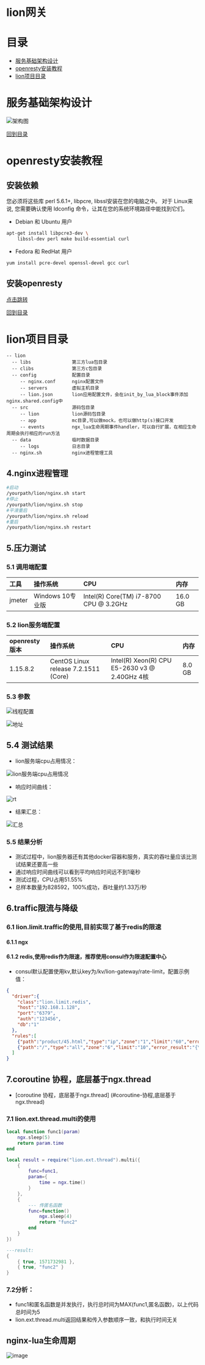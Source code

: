 # lion网关

目录
====

* [服务基础架构设计](#服务基础架构设计)
* [openresty安装教程](#openresty安装教程)
* [lion项目目录](#lion项目目录)

服务基础架构设计
================

![架构图](https://github.com/swoole-boot/swoole-boot/blob/master/swoole-boot-micro-server.png?raw=true)

[回到目录](#目录)

openresty安装教程
================

## 安装依赖

您必须将这些库 perl 5.6.1+, libpcre, libssl安装在您的电脑之中。 对于 Linux来说, 您需要确认使用 ldconfig 命令，让其在您的系统环境路径中能找到它们。

* Debian 和 Ubuntu 用户

```bash
apt-get install libpcre3-dev \
    libssl-dev perl make build-essential curl
```

* Fedora 和 RedHat 用户

```bash
yum install pcre-devel openssl-devel gcc curl
```

## 安装openresty

[点击跳转](http://openresty.org/cn/linux-packages.html)

[回到目录](#目录)

lion项目目录
============

```
-- lion
  -- libs               第三方lua包目录
  -- clibs              第三方c包目录
  -- config             配置目录
     -- nginx.conf      nginx配置文件
     -- servers         虚拟主机目录
     -- lion.json       lion应用配置文件，会在init_by_lua_block事件添加nginx.shared.config中
  -- src                源码包目录
     -- lion            lion源码包目录
     -- app             mc目录,可以做mock，也可以做http(s)接口开发
     -- events          ngx_lua生命周期事件handler，可以自行扩展，在相应生命周期会执行相应的run方法
  -- data               临时数据目录
     -- logs            日志目录
  -- nginx.sh           nginx进程管理工具
```

## 4.nginx进程管理

```bash
#启动
/yourpath/lion/nginx.sh start
#停止
/yourpath/lion/nginx.sh stop
#平滑重启
/yourpath/lion/nginx.sh reload
#重启
/yourpath/lion/nginx.sh restart
```

## 5.压力测试

### 5.1 调用端配置

|工具|操作系统|CPU|内存|
|:--|:--|:--|:--|
|jmeter|Windows 10专业版|Intel(R) Core(TM) i7-8700 CPU @ 3.2GHz|16.0 GB|

### 5.2 lion服务端配置

|openresty版本|操作系统|CPU|内存|
|:------------|:------|:--|:---|
|1.15.8.2|CentOS Linux release 7.2.1511 (Core)|Intel(R) Xeon(R) CPU E5-2630 v3 @ 2.40GHz 4核|8.0 GB|

### 5.3 参数

![线程配置](https://github.com/swoole-boot/lion/blob/master/img/jmeter.png?raw=true)

![地址](https://github.com/swoole-boot/lion/blob/master/img/jmeter-url.png?raw=true)

## 5.4 测试结果

* lion服务端cpu占用情况：

![lion服务端cpu占用情况](https://github.com/swoole-boot/lion/blob/master/img/htop.png?raw=true)

* 响应时间曲线：

![rt](https://github.com/swoole-boot/lion/blob/master/img/rt.png?raw=true)

* 结果汇总：

![汇总](https://github.com/swoole-boot/lion/blob/master/img/census.png?raw=true)

### 5.5 结果分析

* 测试过程中，lion服务器还有其他docker容器和服务，真实的吞吐量应该比测试结果还要高一些
* 通过响应时间曲线可以看到平均响应时间远不到1毫秒
* 测试过程，CPU占用51.55%
* 总样本数量为828592，100%成功，吞吐量约1.33万/秒

## 6.traffic限流与降级

### 6.1 lion.limit.traffic的使用,目前实现了基于redis的限速

#### 6.1.1 ngx

#### 6.1.2 redis,使用redis作为限速，推荐使用consul作为限速配置中心

* consul默认配置使用kv,默认key为/kv/lion-gateway/rate-limit，配置示例值：

```json
{
  "driver":{
  	"class":"lion.limit.redis",
    "host":"192.168.1.128",
    "port":"6379",
    "auth":"123456",
    "db":"1"
  },
  "rules":[
    {"path":"product/45.html","type":"ip","zone":"1","limit":"60","error_status":"200"},
  	{"path":"/","type":"all","zone":"6","limit":"10","error_result":"{\"code\":\"200\",\"data\":\"\",\"msg\":\"晚点再来\"}","error_status":"200"}
  ]
}
```

## 7.coroutine 协程，底层基于ngx.thread 
- [coroutine 协程，底层基于ngx.thread] (#coroutine-协程,底层基于ngx.thread)

### 7.1 lion.ext.thread.multi的使用

```lua
local function func1(param)
    ngx.sleep(5)
    return param.time
end

local result = require("lion.ext.thread").multi({
    {
        func=func1,
        param={
            time = ngx.time()
        }
    },
    {
        --- 传匿名函数
        func=function()
            ngx.sleep(4)
            return "func2"
        end
    }
})

---result:
{
    { true, 1571732981 },
    { true, "func2" }
}
```

### 7.2分析：

* func1和匿名函数是并发执行，执行总时间为MAX(func1,匿名函数)，以上代码总时间为5
* lion.ext.thread.multi返回结果和传入参数顺序一致，和执行时间无关

## nginx-lua生命周期

![image](https://github.com/swoole-boot/lion/blob/master/life.png?raw=true)
